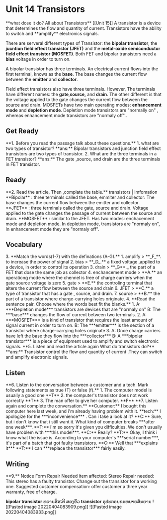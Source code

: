 <h1>Unit 14 Transistors</h1>
**what dose it do?
All about Transistors** 
[[Unit 15]]
A transistor is a device that determines the flow and quantity of current. Transistors have the ability to switch and **amplify** electronics signals.

There are serveral different types of Transistor: the **bipolar transistor**, the **jucntion field effect transistor (JFET)** and the **metal-oxide semiconductor field effect transistor (MOSFET)**. Both FET and bipolar transistors need a **bias** voltage in order to turn on.

A bipolar transistor has three terminals. An electrical current flows into the first terminal, knows as the **base**. The base changes the current flow between the **emitter** and **collector**.

Field effect transistors also have three terminals. However, The terminals have different names: the **gate**,**source,** and **drain**. The other different is that the voltage applied to the gate changes the current flow between the source and drain. MOSFETs have two main operating modes: **enhancement mode** and **depletion mode**. Depletion mode transistors are "normally on" , whereas enhancement mode transistors are "normaly off"..

<h2 color:red>Get Ready </h2>
	**1. Before you read the passage talk about these questions.**
		1. what are two types of transistor?
		**ans:** Bipolar transistors and junction field effect transistors are two types of transistor.
		2. What are the three terminals in a FET transistor?
		**ans:** The gate ,source, and drain are the three terminals in FET transistor.
	
<h2>Ready</h2>
	**2. Read the article, Then ,complate the table.**
		transistors   |  imfomation
		**Bipolar**    :  three terminals called the base, emmiter and collector: The base changes the current flow between the emitter and collector.
		**JFET**       : three terminals called the gate, source and drain. Voltage applied to the gate changes the passage of current between the source and drain.
		**MOSFET**   : similar to the JFET. Has two modes: enchacement mode and depletion mode. In depletion mode, transistors are "normaly on", In enhancement mode they are "normaly off".
	
<h2>Vocabulary</h2>	
	3. **Match the words(1-7) with the definations (A-G).**
		1. amplify > **_F_**. to increase the power of signal
		2. bias > **_D_.** a fixed voltage ,applied to a device, in order to control its operation
		3. drain > **_G**._ the part of a FET that dose the same job as collector
		4. enchancement mode > **A.** an operationg mode where the chennel is free of charge carriers when the gate source voltage is zero
		5. gate > **E.** the controling terminal that alters the current flow between the source and drain
		6. JFET >  **C.** a type of transistor that has a gate , source, and drain.
		7. source > **B.** the part of a transistor where charge-carrying holes originate.
	4. **Read the sentence pair. Choose where the words best fit the blanks.**	
		1. 
			A: ***Depletion mode*** transistors are devices that are "normaly on"
			B: The ***base*** changes the flow of current between two terminals.
		2.
			A: ***MOSFET*** is a kind of transistor that requires the least amount of signal current in order to turn on.
			B: The ***emitter*** is the section of a transistor where charge-carrying holes originate
		3.
			A: Once charge carriers have left the base they flow into the ***collector***
			B: A ***bipolar transistor*** is a piece of equipment used to amplify and switch electronic signals.
	**5. Listen and read the article again What do transistors do?**
	**ans:** Transistor control the flow and quantity of current .They can switch and amplify electronic signals.
	<h2>Listen</h2>
	**6. Listen to the conversation between a customer and a tech. Mark following statements as true (T) or false (f).**
		1. The computer model is usually a good one **T**
		2. the computer's transistor does not work correctly **T**
		3. The man offer to give her computer. **F**
	**7. Listen again and complete the conversation.**
	**Customer:** I bought this computer here last week, and i'm already having problem with it.
	**tech:** I apologize for the ***inconvenience*** . Can i take a look at it?
	**C:** Sure, but i don't know that i still want it.  What kind of computer breaks ***after one week***.
	**T:** i'm so sorry  it's given you difficulties. We don't usually have problem with ***this model***.
	**C:** Really?
	**T:** Okay, I think i know what the issue is. According to your computer's ***serial number***, it's part of a batch that got faulty transistors.
	**C:** Well that ***explains it*** 
	**T:** I can ***replace the transistor*** fairly easily.
<h2>Writing</h2>
**9.**
	Notice Form
	Repair Needed
	item affected: Stereo
	Repair needed: This stereo has a faulty transistor. Change out the transistor for a  working one.
	Suggested customer compensation: offer customer a three year warranty, free of charge. 

  **bipolar transistor** ທຣານສິສເຕີ ສອງຂົ້ວ
  **transistor** ອຸປະກອນຂະຫຍາຍສັນຍານ
  ![[Pasted image 20220404083909.png]]
  ![[Pasted image 20220404083933.png]]
  